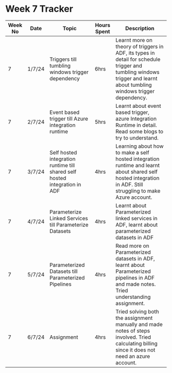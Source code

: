 # Week 7 Tracker

| Week No | Date    | Topic                                   | Hours Spent | Description                                                                                                                                                                        |
| ------- | ------- | --------------------------------------- | ----------- | ---------------------------------------------------------------------------------------------------------------------------------------------------------------------------------- |
| 7       | 1/7/24 | Triggers till tumbling windows trigger dependency | 6hrs        | Learnt more on theory of triggers in ADF, its types in detail for schedule trigger and tumbling windows trigger and learnt about tumbling windows trigger dependency. |
| 7       | 2/7/24 | Event based trigger till Azure integration runtime                                        | 5hrs        | Learnt about event based trigger, azure Integration Runtime in detail. Read some blogs to try to understand. 
| 7       | 3/7/24 |  Self hosted integration runtime till shared self hosted integration in ADF                                       | 4hrs        | Learning about how to make a self hosted integration runtime and learnt about shared self hosted integration in ADF. Still struggling to make Azure account.
| 7       | 4/7/24 | Parameterize Linked Services till Parameterize Datasets  | 4hrs        | Learnt about Parameterized linked services in ADF, learnt about parameterized datasets in ADF
| 7       | 5/7/24 |  Parameterized Datasets till Parameterized Pipelines                                        | 4hrs        | Read more on Parameterized datasets in ADF, learnt about Parameterized pipelines in ADF and made notes. Tried understanding assignment.
| 7       | 6/7/24  |   Assignment                                       | 4hrs        |Tried solving both the assignment manually and made notes of steps involved. Tried calculating billing since it does not need an azure account.
